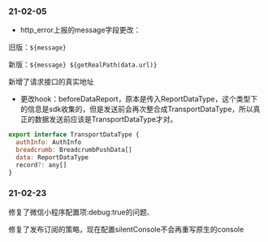 ### 21-02-05
* http_error上报的message字段更改：

旧版：`${message}`

新版：`${message} ${getRealPath(data.url)}`

新增了请求接口的真实地址

* 更改hook：beforeDataReport，原本是传入ReportDataType，这个类型下的信息是sdk收集的，但是发送前会再次整合成TransportDataType，所以真正的数据发送前应该是TransportDataType才对。

```js
export interface TransportDataType {
  authInfo: AuthInfo
  breadcrumb: BreadcrumbPushData[]
  data: ReportDataType
  record?: any[]
}
```
### 21-02-23
修复了微信小程序配置项:debug:true的问题、

修复了发布订阅的策略，现在配置silentConsole不会再重写原生的console





